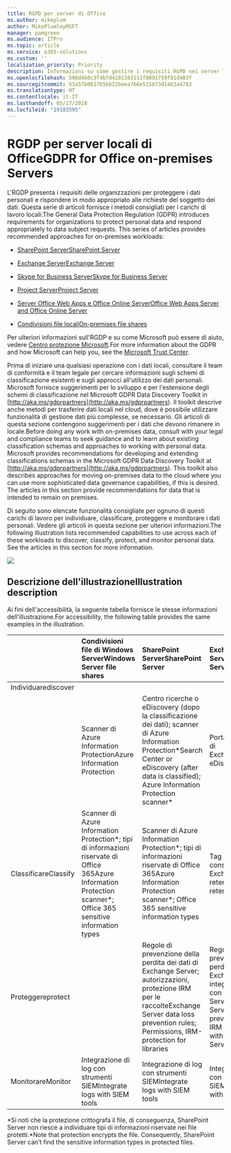 ```yaml
---
title: RGPD per server di Office
ms.author: mikeplum
author: MikePlumleyMSFT
manager: pamgreen
ms.audience: ITPro
ms.topic: article
ms.service: o365-solutions
ms.custom: ''
localization_priority: Priority
description: Informazioni su come gestire i requisiti RGPD nei server locali di Office.
ms.openlocfilehash: 598d4b0c3f4b7d4281383111f0891759f81d483f
ms.sourcegitcommit: 53a57b0617b5bb22beea766e515873d14b3a4783
ms.translationtype: HT
ms.contentlocale: it-IT
ms.lasthandoff: 05/17/2018
ms.locfileid: "19183595"
---
```

# <a name="gdpr-for-office-on-premises-servers"></a><span data-ttu-id="7bbe1-103">RGDP per server locali di Office</span><span class="sxs-lookup"><span data-stu-id="7bbe1-103">GDPR for Office on-premises Servers</span></span>

<span data-ttu-id="7bbe1-p101">L'RGDP presenta i requisiti delle organizzazioni per proteggere i dati personali e rispondere in modo appropriato alle richieste del soggetto dei dati. Questa serie di articoli fornisce i metodi consigliati per i carichi di lavoro locali:</span><span class="sxs-lookup"><span data-stu-id="7bbe1-p101">The General Data Protection Regulation (GDPR) introduces requirements for organizations to protect personal data and respond appropriately to data subject requests. This series of articles provides recommended approaches for on-premises workloads:</span></span>

-   [<span data-ttu-id="7bbe1-106">SharePoint Server</span><span class="sxs-lookup"><span data-stu-id="7bbe1-106">SharePoint Server</span></span>](gdpr-for-sharepoint-server.md)

-   [<span data-ttu-id="7bbe1-107">Exchange Server</span><span class="sxs-lookup"><span data-stu-id="7bbe1-107">Exchange Server</span></span>](gdpr-for-exchange-server.md)

-   [<span data-ttu-id="7bbe1-108">Skype for Business Server</span><span class="sxs-lookup"><span data-stu-id="7bbe1-108">Skype for Business Server</span></span>](gdpr-for-skype-for-business-server.md)

-   [<span data-ttu-id="7bbe1-109">Project Server</span><span class="sxs-lookup"><span data-stu-id="7bbe1-109">Project Server</span></span>](gdpr-for-project-server.md)

-   [<span data-ttu-id="7bbe1-110">Server Office Web Apps e Office Online Server</span><span class="sxs-lookup"><span data-stu-id="7bbe1-110">Office Web Apps Server and Office Online Server</span></span>](gdpr-for-office-online-server.md)

-   [<span data-ttu-id="7bbe1-111">Condivisioni file locali</span><span class="sxs-lookup"><span data-stu-id="7bbe1-111">On-premises file shares</span></span>](gdpr-for-on-premises-file-shares.md)

<span data-ttu-id="7bbe1-112">Per ulteriori informazioni sull'RGDP e su come Microsoft può essere di aiuto, vedere [Centro protezione Microsoft](https://www.microsoft.com/it-IT/TrustCenter/Privacy/gdpr/default.aspx).</span><span class="sxs-lookup"><span data-stu-id="7bbe1-112">For more information about the GDPR and how Microsoft can help you, see the [Microsoft Trust Center](https://www.microsoft.com/it-IT/TrustCenter/Privacy/gdpr/default.aspx).</span></span>

<span data-ttu-id="7bbe1-p102">Prima di iniziare una qualsiasi operazione con i dati locali, consultare il team di conformità e il team legale per cercare informazioni sugli schemi di classificazione esistenti e sugli approcci all'utilizzo dei dati personali. Microsoft fornisce suggerimenti per lo sviluppo e per l'estensione degli schemi di classificazione nel Microsoft GDPR Data Discovery Toolkit in [http://aka.ms/gdprpartners](<http://aka.ms/gdprpartners>). Il toolkit descrive anche metodi per trasferire dati locali nel cloud, dove è possibile utilizzare funzionalità di gestione dati più complesse, se necessario. Gli articoli di questa sezione contengono suggerimenti per i dati che devono rimanere in locale.</span><span class="sxs-lookup"><span data-stu-id="7bbe1-p102">Before doing any work with on-premises data, consult with your legal and compliance teams to seek guidance and to learn about existing classification schemas and approaches to working with personal data. Microsoft provides recommendations for developing and extending classifications schemas in the Microsoft GDPR Data Discovery Toolkit at [http://aka.ms/gdprpartners](<http://aka.ms/gdprpartners>). This toolkit also describes approaches for moving on-premises data to the cloud where you can use more sophisticated data governance capabilities, if this is desired. The articles in this section provide recommendations for data that is intended to remain on premises.</span></span>

<span data-ttu-id="7bbe1-p103">Di seguito sono elencate funzionalità consigliate per ognuno di questi carichi di lavoro per individuare, classificare, proteggere e monitorare i dati personali. Vedere gli articoli in questa sezione per ulteriori informazioni.</span><span class="sxs-lookup"><span data-stu-id="7bbe1-p103">The following illustration lists recommended capabilities to use across each of these workloads to discover, classify, protect, and monitor personal data. See the articles in this section for more information.</span></span>

![](media/gdpr-for-office-servers_image1.png)

## <a name="illustration-description"></a><span data-ttu-id="7bbe1-119">Descrizione dell'illustrazione</span><span class="sxs-lookup"><span data-stu-id="7bbe1-119">Illustration description</span></span>

<span data-ttu-id="7bbe1-120">Ai fini dell'accessibilità, la seguente tabella fornisce le stesse informazioni dell'illustrazione.</span><span class="sxs-lookup"><span data-stu-id="7bbe1-120">For accessibility, the following table provides the same examples in the illustration.</span></span>

|             |<span data-ttu-id="7bbe1-121">Condivisioni file di Windows Server</span><span class="sxs-lookup"><span data-stu-id="7bbe1-121">Windows Server file shares</span></span>|<span data-ttu-id="7bbe1-122">SharePoint Server</span><span class="sxs-lookup"><span data-stu-id="7bbe1-122">SharePoint Server</span></span>|<span data-ttu-id="7bbe1-123">Exchange Server</span><span class="sxs-lookup"><span data-stu-id="7bbe1-123">Exchange Server</span></span>|<span data-ttu-id="7bbe1-124">Skype for Business</span><span class="sxs-lookup"><span data-stu-id="7bbe1-124">Skype for Business</span></span>|<span data-ttu-id="7bbe1-125">Project Server</span><span class="sxs-lookup"><span data-stu-id="7bbe1-125">Project Server</span></span>|
|:------------|:-------------------------|:----------------|:--------------|:-----------------|:-------------|
|<span data-ttu-id="7bbe1-126">Individuare</span><span class="sxs-lookup"><span data-stu-id="7bbe1-126">discover
</span></span>|<span data-ttu-id="7bbe1-127">Scanner di Azure Information Protection</span><span class="sxs-lookup"><span data-stu-id="7bbe1-127">Azure Information Protection</span></span>|<span data-ttu-id="7bbe1-128">Centro ricerche o eDiscovery (dopo la classificazione dei dati); scanner di Azure Information Protection\*</span><span class="sxs-lookup"><span data-stu-id="7bbe1-128">Search Center or eDiscovery (after data is classified); Azure Information Protection scanner\*</span></span>|<span data-ttu-id="7bbe1-129">Portale eDiscovery di Exchange</span><span class="sxs-lookup"><span data-stu-id="7bbe1-129">Exchange eDiscovery Portal</span></span>|<span data-ttu-id="7bbe1-130">Portale eDiscovery di Exchange</span><span class="sxs-lookup"><span data-stu-id="7bbe1-130">Exchange eDiscovery portal</span></span>|<span data-ttu-id="7bbe1-131">Script SQL per l'individuazione e l'esportazione</span><span class="sxs-lookup"><span data-stu-id="7bbe1-131">SQL scripts for discovery and exporting</span></span>|
|<span data-ttu-id="7bbe1-132">Classificare</span><span class="sxs-lookup"><span data-stu-id="7bbe1-132">Classify</span></span>|<span data-ttu-id="7bbe1-133">Scanner di Azure Information Protection\*; tipi di informazioni riservate di Office 365</span><span class="sxs-lookup"><span data-stu-id="7bbe1-133">Azure Information Protection scanner\*; Office 365 sensitive information types</span></span>|<span data-ttu-id="7bbe1-134">Scanner di Azure Information Protection\*; tipi di informazioni riservate di Office 365</span><span class="sxs-lookup"><span data-stu-id="7bbe1-134">Azure Information Protection scanner\*; Office 365 sensitive information types</span></span>|<span data-ttu-id="7bbe1-135">Tag e criteri di conservazione di Exchange</span><span class="sxs-lookup"><span data-stu-id="7bbe1-135">Exchange retention tags and retention policies</span></span>|<span data-ttu-id="7bbe1-136">Tag e criteri di conservazione di Exchange</span><span class="sxs-lookup"><span data-stu-id="7bbe1-136">Exchange retention tags and retention policies</span></span>||
|<span data-ttu-id="7bbe1-137">Proteggere</span><span class="sxs-lookup"><span data-stu-id="7bbe1-137">protect</span></span>||<span data-ttu-id="7bbe1-138">Regole di prevenzione della perdita dei dati di Exchange Server; autorizzazioni, protezione IRM per le raccolte</span><span class="sxs-lookup"><span data-stu-id="7bbe1-138">Exchange Server data loss prevention rules; Permissions, IRM-protection for libraries</span></span>|<span data-ttu-id="7bbe1-139">Regole di prevenzione della perdita dei dati di Exchange Server; integrazione IRM con Exchange Server</span><span class="sxs-lookup"><span data-stu-id="7bbe1-139">Exchange Server data loss prevention rules; IRM integration with Exchange Server</span></span>|||
|<span data-ttu-id="7bbe1-140">Monitorare</span><span class="sxs-lookup"><span data-stu-id="7bbe1-140">Monitor</span></span>|<span data-ttu-id="7bbe1-141">Integrazione di log con strumenti SIEM</span><span class="sxs-lookup"><span data-stu-id="7bbe1-141">Integrate logs with SIEM tools</span></span>|<span data-ttu-id="7bbe1-142">Integrazione di log con strumenti SIEM</span><span class="sxs-lookup"><span data-stu-id="7bbe1-142">Integrate logs with SIEM tools</span></span>|<span data-ttu-id="7bbe1-143">Integrazione di log con strumenti SIEM</span><span class="sxs-lookup"><span data-stu-id="7bbe1-143">Integrate logs with SIEM tools</span></span>|<span data-ttu-id="7bbe1-144">Integrazione di log con strumenti SIEM</span><span class="sxs-lookup"><span data-stu-id="7bbe1-144">Integrate logs with SIEM tools</span></span>|<span data-ttu-id="7bbe1-145">Integrazione di log con strumenti SIEM</span><span class="sxs-lookup"><span data-stu-id="7bbe1-145">Integrate logs with SIEM tools</span></span>|

<span data-ttu-id="7bbe1-p104">\*Si noti che la protezione crittografa il file, di conseguenza, SharePoint Server non riesce a individuare tipi di informazioni riservate nei file protetti.</span><span class="sxs-lookup"><span data-stu-id="7bbe1-p104">\*Note that protection encrypts the file. Consequently, SharePoint Server can’t find the sensitive information types in protected files.</span></span>
